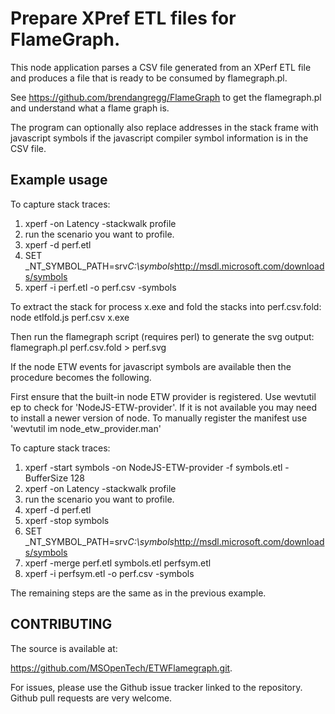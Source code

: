 # Prepare XPref ETL files for FlameGraph.

This node application parses a CSV file generated from an XPerf ETL file and produces a file that is ready to be consumed by flamegraph.pl.

See https://github.com/brendangregg/FlameGraph to get the flamegraph.pl and understand what a flame graph is.

The program can optionally also replace addresses in the stack frame with javascript symbols if the javascript compiler symbol information is in the CSV file.

## Example usage

To capture stack traces:
   1. xperf -on Latency -stackwalk profile
   2. run the scenario you want to profile.
   3. xperf -d perf.etl
   4. SET _NT_SYMBOL_PATH=srv*C:\symbols*http://msdl.microsoft.com/downloads/symbols
   5. xperf -i perf.etl -o perf.csv -symbols

To extract the stack for process x.exe and fold the stacks into perf.csv.fold:
   node etlfold.js perf.csv x.exe

Then run the flamegraph script (requires perl) to generate the svg output:
   flamegraph.pl perf.csv.fold > perf.svg


If the node ETW events for javascript symbols are available then the procedure becomes the following.

First ensure that the built-in node ETW provider is registered. Use wevtutil ep to check for 'NodeJS-ETW-provider'.
If it is not available you may need to install a newer version of node. To manually register the manifest use 'wevtutil im node_etw_provider.man'

To capture stack traces:
   1. xperf -start symbols -on NodeJS-ETW-provider -f symbols.etl -BufferSize 128
   2. xperf -on Latency -stackwalk profile
   3. run the scenario you want to profile.
   4. xperf -d perf.etl
   5. xperf -stop symbols
   6. SET _NT_SYMBOL_PATH=srv*C:\symbols*http://msdl.microsoft.com/downloads/symbols
   7. xperf -merge perf.etl symbols.etl perfsym.etl
   8. xperf -i perfsym.etl -o perf.csv -symbols

The remaining steps are the same as in the previous example.


## CONTRIBUTING

The source is available at:

  https://github.com/MSOpenTech/ETWFlamegraph.git.

For issues, please use the Github issue tracker linked to the
repository. Github pull requests are very welcome. 


